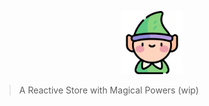 <p align="center">
 <img width="20%" height="20%" src="elf.png">
</p>

> A Reactive Store with Magical Powers (wip)

[comment]: <> (Elf is a reactive immutable state management solution built on top of RxJS. It uses custom RxJS operators to query the state and pure functions to update it.)

[comment]: <> (Elf encourages simplicity. It eases the hassle of creating boilerplate code and comes with robust tools, suitable for both experienced and inexperienced developers.)

[comment]: <> ([![@ngneat/elf]&#40;https://github.com/ngneat/elf/actions/workflows/ci.yml/badge.svg&#41;]&#40;https://github.com/ngneat/elf/actions/workflows/ci.yml&#41;)

[comment]: <> ([![commitizen]&#40;https://img.shields.io/badge/commitizen-friendly-brightgreen.svg?style=flat-square&#41;]&#40;&#41;)

[comment]: <> ([![PRs]&#40;https://img.shields.io/badge/PRs-welcome-brightgreen.svg?style=flat-square&#41;]&#40;&#41;)

[comment]: <> ([![coc-badge]&#40;https://img.shields.io/badge/codeof-conduct-ff69b4.svg?style=flat-square&#41;]&#40;&#41;)

[comment]: <> ([![semantic-release]&#40;https://img.shields.io/badge/%20%20%F0%9F%93%A6%F0%9F%9A%80-semantic--release-e5079.svg?style=flat-square&#41;]&#40;https://github.com/semantic-release/semantic-release&#41;)

[comment]: <> ([![styled with prettier]&#40;https://img.shields.io/badge/styled_with-prettier-ff69b4.svg?style=flat-square&#41;]&#40;https://github.com/prettier/prettier&#41;)

[comment]: <> (## Features)

[comment]: <> (☑️ Modular by design <br>)

[comment]: <> (☑️ Tree Shakeable & Fully Typed <br>)

[comment]: <> (☑️ CLI <br>)

[comment]: <> (☑️ First Class Entities Support<br>)

[comment]: <> (☑️ Requests Status & Cache <br>)

[comment]: <> (☑️ Persist State<br>)

[comment]: <> (☑️ State History<br>)

[comment]: <> (☑️ Pagination<br>)

[comment]: <> (☑️ Devtools)

[comment]: <> (```ts)

[comment]: <> (import { Store, createState, withProps, select } from '@ngneat/elf';)

[comment]: <> (interface AuthProps {)

[comment]: <> ( user: { id: string } | null;)

[comment]: <> (})

[comment]: <> (const { state, config } = createState&#40;withProps<AuthProps>&#40;{ user: null }&#41;&#41;;)

[comment]: <> (const authStore = new Store&#40;{ state, name, config }&#41;;)

[comment]: <> (class AuthRepository {)

[comment]: <> ( user$ = authStore.pipe&#40;select&#40;&#40;state&#41; => state.user&#41;&#41;;)

[comment]: <> ( updateUser&#40;user: AuthProps['user']&#41; {)

[comment]: <> ( authStore.reduce&#40;&#40;state&#41; => &#40;{)

[comment]: <> ( ...state,)

[comment]: <> ( user: { id: 'Elf' },)

[comment]: <> ( }&#41;&#41;;)

[comment]: <> ( })

[comment]: <> (})

[comment]: <> (```)
